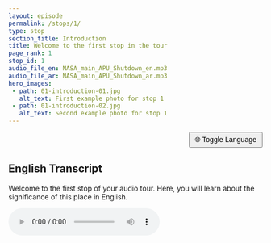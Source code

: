 ```yaml
---
layout: episode
permalink: /stops/1/
type: stop
section_title: Introduction
title: Welcome to the first stop in the tour
page_rank: 1
stop_id: 1
audio_file_en: NASA_main_APU_Shutdown_en.mp3
audio_file_ar: NASA_main_APU_Shutdown_ar.mp3
hero_images:
 - path: 01-introduction-01.jpg
   alt_text: First example photo for stop 1
 - path: 01-introduction-02.jpg
   alt_text: Second example photo for stop 1
---
```


<div class="language-toggle" style="text-align: right; margin-bottom: 10px;">
  <button id="toggle-language" style="padding: 5px 10px; font-size: 14px; cursor: pointer;">🌐 Toggle Language</button>
</div>

<!-- English Content -->
<div id="content-en">
  <h2>English Transcript</h2>
  <p>Welcome to the first stop of your audio tour. Here, you will learn about the significance of this place in English.</p>
  <audio controls>
    <source src="{{ site.baseurl }}/audio/NASA_main_APU_Shutdown_en.mp3" type="audio/mpeg">
    Your browser does not support the audio element.
  </audio>
</div>

<!-- Arabic Content -->
<div id="content-ar" style="display: none; direction: rtl; text-align: right;">
  <h2>النص باللغة العربية</h2>
  <p>مرحبًا بكم في المحطة الأولى من جولتك الصوتية. هنا ستتعرف على أهمية هذا المكان باللغة العربية.</p>
  <audio controls>
    <source src="{{ site.baseurl }}/audio/NASA_main_APU_Shutdown_ar.mp3" type="audio/mpeg">
    المتصفح الخاص بك لا يدعم عنصر الصوت.
  </audio>
</div>

<script>
  document.getElementById('toggle-language').addEventListener('click', function() {
    const enContent = document.getElementById('content-en');
    const arContent = document.getElementById('content-ar');

    if (enContent.style.display === 'none') {
      enContent.style.display = 'block';
      arContent.style.display = 'none';
    } else {
      enContent.style.display = 'none';
      arContent.style.display = 'block';
    }
  });
</script>
